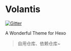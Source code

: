 # Volantis

[![Gitter](https://badges.gitter.im/hexo-theme-volantis/community.svg)](https://gitter.im/hexo-theme-volantis/community?utm_source=badge&utm_medium=badge&utm_campaign=pr-badge)

A Wonderful Theme for Hexo

> 自用仓库、依赖仓库~

